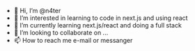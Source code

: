 - 👋 Hi, I’m @n4ter
- 👀 I’m interested in learning to code in next.js and using react
- 🌱 I’m currently learning next.js/react and doing a full stack
- 💞️ I’m looking to collaborate on ...
- 📫 How to reach me e-mail or messanger

<!---
n4ter88/n4ter88 is a ✨ special ✨ repository because its `README.md` (this file) appears on your GitHub profile.
You can click the Preview link to take a look at your changes.
--->
